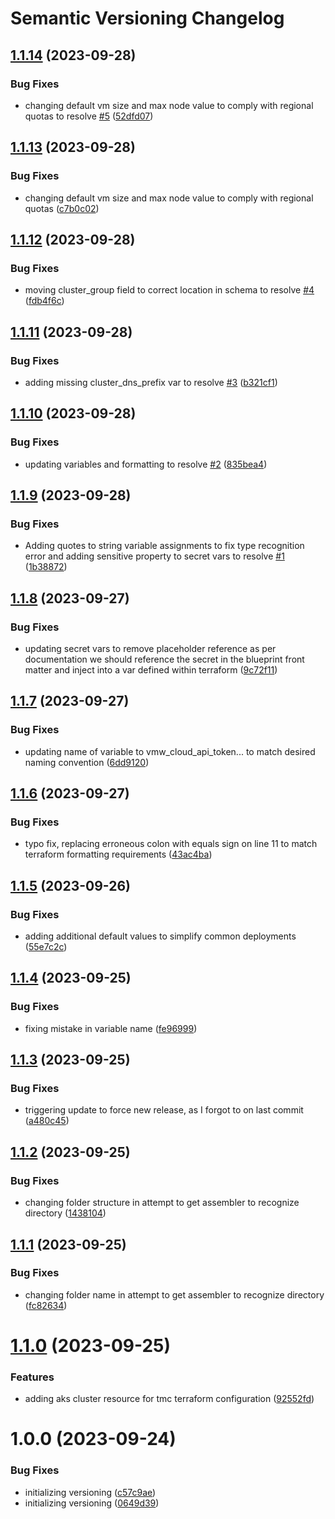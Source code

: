 # Semantic Versioning Changelog

## [1.1.14](https://github.com/afewell/opsdev/compare/v1.1.13...v1.1.14) (2023-09-28)


### Bug Fixes

* changing default vm size and max node value to comply with regional quotas to resolve [#5](https://github.com/afewell/opsdev/issues/5) ([52dfd07](https://github.com/afewell/opsdev/commit/52dfd070af7c8ca0c7d27bfcd0b6429a65118bc2))

## [1.1.13](https://github.com/afewell/opsdev/compare/v1.1.12...v1.1.13) (2023-09-28)


### Bug Fixes

* changing default vm size and max node value to comply with regional quotas ([c7b0c02](https://github.com/afewell/opsdev/commit/c7b0c02500d55807d81b6d26f72ee5865bfecccf))

## [1.1.12](https://github.com/afewell/opsdev/compare/v1.1.11...v1.1.12) (2023-09-28)


### Bug Fixes

* moving cluster_group field to correct location in schema to resolve [#4](https://github.com/afewell/opsdev/issues/4) ([fdb4f6c](https://github.com/afewell/opsdev/commit/fdb4f6c2a2c90494fc771697a92bd262bae116bb))

## [1.1.11](https://github.com/afewell/opsdev/compare/v1.1.10...v1.1.11) (2023-09-28)


### Bug Fixes

* adding missing cluster_dns_prefix var to resolve [#3](https://github.com/afewell/opsdev/issues/3) ([b321cf1](https://github.com/afewell/opsdev/commit/b321cf141b1b546ae67ee454d049083005f37a5a))

## [1.1.10](https://github.com/afewell/opsdev/compare/v1.1.9...v1.1.10) (2023-09-28)


### Bug Fixes

* updating variables and formatting to resolve [#2](https://github.com/afewell/opsdev/issues/2) ([835bea4](https://github.com/afewell/opsdev/commit/835bea441e7837e2f96dfd8658d28935aac2342e))

## [1.1.9](https://github.com/afewell/opsdev/compare/v1.1.8...v1.1.9) (2023-09-28)


### Bug Fixes

* Adding quotes to string variable assignments to fix type recognition error and adding sensitive property to secret vars to resolve [#1](https://github.com/afewell/opsdev/issues/1) ([1b38872](https://github.com/afewell/opsdev/commit/1b388729cf5145b5d8ba58394e931b7ad3f2421e))

## [1.1.8](https://github.com/afewell/opsdev/compare/v1.1.7...v1.1.8) (2023-09-27)


### Bug Fixes

* updating secret vars to remove placeholder reference as per documentation we should reference the secret in the blueprint front matter and inject into a var defined within terraform ([9c72f11](https://github.com/afewell/opsdev/commit/9c72f113e2656a774313ac0d4e6757c64c88d375))

## [1.1.7](https://github.com/afewell/opsdev/compare/v1.1.6...v1.1.7) (2023-09-27)


### Bug Fixes

* updating name of variable to vmw_cloud_api_token... to match desired naming convention ([6dd9120](https://github.com/afewell/opsdev/commit/6dd91203a3e2a1e592197419044b79e1301194aa))

## [1.1.6](https://github.com/afewell/opsdev/compare/v1.1.5...v1.1.6) (2023-09-27)


### Bug Fixes

* typo fix, replacing erroneous colon with equals sign on line 11 to match terraform formatting requirements ([43ac4ba](https://github.com/afewell/opsdev/commit/43ac4badf80f6708897d389eae8ac29236cd525e))

## [1.1.5](https://github.com/afewell/opsdev/compare/v1.1.4...v1.1.5) (2023-09-26)


### Bug Fixes

* adding additional default values to simplify common deployments ([55e7c2c](https://github.com/afewell/opsdev/commit/55e7c2c95a85895050248bd8d5d0e72dad1bc3a5))

## [1.1.4](https://github.com/afewell/opsdev/compare/v1.1.3...v1.1.4) (2023-09-25)


### Bug Fixes

* fixing mistake in variable name ([fe96999](https://github.com/afewell/opsdev/commit/fe96999e7ece8481b8b586979dc063c4f2f55091))

## [1.1.3](https://github.com/afewell/opsdev/compare/v1.1.2...v1.1.3) (2023-09-25)


### Bug Fixes

* triggering update to force new release, as I forgot to on last commit ([a480c45](https://github.com/afewell/opsdev/commit/a480c459651a974910c5e29b25c1854a4b66c1e2))

## [1.1.2](https://github.com/afewell/opsdev/compare/v1.1.1...v1.1.2) (2023-09-25)


### Bug Fixes

* changing folder structure in attempt to get assembler to recognize directory ([1438104](https://github.com/afewell/opsdev/commit/1438104a79e0c8f30a0a7c3c760b5399612928f4))

## [1.1.1](https://github.com/afewell/opsdev/compare/v1.1.0...v1.1.1) (2023-09-25)


### Bug Fixes

* changing folder name in attempt to get assembler to recognize directory ([fc82634](https://github.com/afewell/opsdev/commit/fc82634e4db0409a5e45521fd36901ac98089ee9))

# [1.1.0](https://github.com/afewell/opsdev/compare/v1.0.0...v1.1.0) (2023-09-25)


### Features

* adding aks cluster resource for tmc terraform configuration ([92552fd](https://github.com/afewell/opsdev/commit/92552fd780f754c21b0177cc5720e09fbcfc3f7c))

# 1.0.0 (2023-09-24)


### Bug Fixes

* initializing versioning ([c57c9ae](https://github.com/afewell/opsdev/commit/c57c9ae6d75eda0c649b7cbbecc137a9a8a441ee))
* initializing versioning ([0649d39](https://github.com/afewell/opsdev/commit/0649d39fb42f582562dec5a15bd408c11bff6b25))
